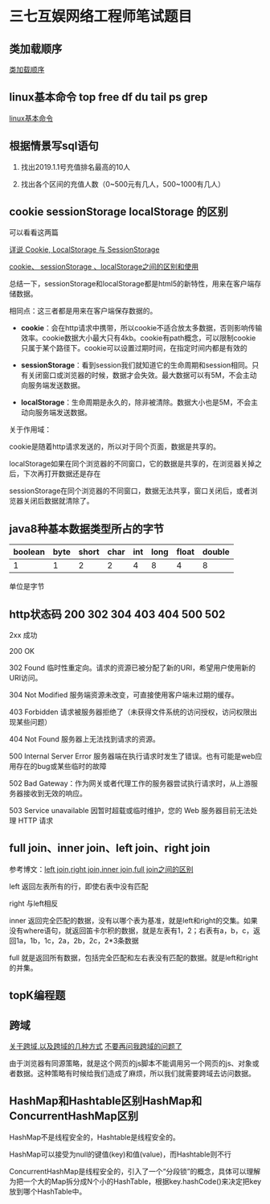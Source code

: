 # 三七互娱网络工程师笔试题目

## 类加载顺序

[类加载顺序](https://github.com/acqierement/interviewQuestion/blob/master/Java%E7%9B%B8%E5%85%B3/java%E7%B1%BB%E5%8A%A0%E8%BD%BD%E9%A1%BA%E5%BA%8F.md)

## linux基本命令 top free df du tail ps grep

[linux基本命令](https://github.com/acqierement/interviewQuestion/blob/master/%E6%93%8D%E4%BD%9C%E7%B3%BB%E7%BB%9F/linux%E5%91%BD%E4%BB%A4.md)

## 根据情景写sql语句

1. 找出2019.1.1号充值排名最高的10人

2. 找出各个区间的充值人数（0~500元有几人，500~1000有几人）

## cookie sessionStorage localStorage 的区别

可以看看这两篇

[详说 Cookie, LocalStorage 与 SessionStorage](https://segmentfault.com/a/1190000002723469)

[cookie、 sessionStorage 、localStorage之间的区别和使用](https://www.cnblogs.com/zhengyeye/p/5619506.html)

总结一下，sessionStorage和localStorage都是html5的新特性，用来在客户端存储数据。

相同点：这三者都是用来在客户端保存数据的。

- **cookie**：会在http请求中携带，所以cookie不适合放太多数据，否则影响传输效率。cookie数据大小最大只有4kb。cookie有path概念，可以限制cookie只属于某个路径下。cookie可以设置过期时间，在指定时间内都是有效的

- **sessionStorage**：看到session我们就知道它的生命周期和session相同。只有关闭窗口或浏览器的时候，数据才会失效。最大数据可以有5M，不会主动向服务端发送数据。

- **localStorage**：生命周期是永久的，除非被清除。数据大小也是5M，不会主动向服务端发送数据。

关于作用域：

cookie是随着http请求发送的，所以对于同个页面，数据是共享的。

localStorage如果在同个浏览器的不同窗口，它的数据是共享的，在浏览器关掉之后，下次再打开数据还是存在

sessionStorage在同个浏览器的不同窗口，数据无法共享，窗口关闭后，或者浏览器关闭后数据就清除了。

## java8种基本数据类型所占的字节

| boolean | byte | short | char | int  | long | float | double |
| ------- | ---- | ----- | ---- | ---- | ---- | ----- | ------ |
| 1       | 1    | 2     | 2    | 4    | 8    | 4     | 8      |

单位是字节

## http状态码 200 302 304 403 404 500 502

2xx 成功 

200 OK

302 Found 临时性重定向。请求的资源已被分配了新的URI，希望用户使用新的URI访问。

304 Not Modified 服务端资源未改变，可直接使用客户端未过期的缓存。

403 Forbidden 请求被服务器拒绝了（未获得文件系统的访问授权，访问权限出现某些问题）

404 Not Found 服务器上无法找到请求的资源。

500 Internal Server Error 服务器端在执行请求时发生了错误。也有可能是web应用存在的bug或某些临时的故障

502 Bad Gateway：作为网关或者代理工作的服务器尝试执行请求时，从上游服务器接收到无效的响应。 

503 Service unavailable  因暂时超载或临时维护，您的 Web 服务器目前无法处理 HTTP 请求



## full join、inner join、left join、right join

参考博文：[left join,right join,inner join,full join之间的区别](https://www.cnblogs.com/lijingran/p/9001302.html)

left 返回左表所有的行，即使右表中没有匹配

right 与left相反

inner 返回完全匹配的数据，没有以哪个表为基准，就是left和right的交集。如果没有where语句，就返回笛卡尔积的数据，就是左表有1，2；右表有a，b，c，返回1a，1b，1c，2a，2b，2c，2*3条数据

full 就是返回所有数据，包括完全匹配和左右表没有匹配的数据。就是left和right的并集。

## topK编程题



## 跨域

[关于跨域,以及跨域的几种方式](https://www.cnblogs.com/chenshishuo/p/4919224.html)
[不要再问我跨域的问题了](https://segmentfault.com/a/1190000015597029)

由于浏览器有同源策略，就是这个网页的js脚本不能调用另一个网页的js、对象或者数据。这种策略有时候给我们造成了麻烦，所以我们就需要跨域去访问数据。

## HashMap和Hashtable区别HashMap和ConcurrentHashMap区别

HashMap不是线程安全的，Hashtable是线程安全的。

HashMap可以接受为null的键值(key)和值(value)，而Hashtable则不行

ConcurrentHashMap是线程安全的，引入了一个“分段锁”的概念，具体可以理解为把一个大的Map拆分成N个小的HashTable，根据key.hashCode()来决定把key放到哪个HashTable中。

